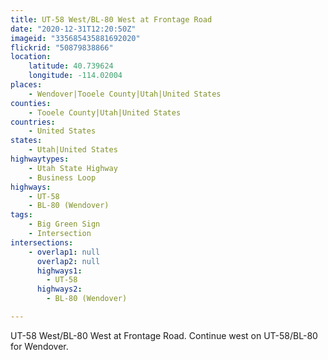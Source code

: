 ```yaml
---
title: UT-58 West/BL-80 West at Frontage Road
date: "2020-12-31T12:20:50Z"
imageid: "335685435881692020"
flickrid: "50879838866"
location:
    latitude: 40.739624
    longitude: -114.02004
places:
    - Wendover|Tooele County|Utah|United States
counties:
    - Tooele County|Utah|United States
countries:
    - United States
states:
    - Utah|United States
highwaytypes:
    - Utah State Highway
    - Business Loop
highways:
    - UT-58
    - BL-80 (Wendover)
tags:
    - Big Green Sign
    - Intersection
intersections:
    - overlap1: null
      overlap2: null
      highways1:
        - UT-58
      highways2:
        - BL-80 (Wendover)

---
```

UT-58 West/BL-80 West at Frontage Road.  Continue west on UT-58/BL-80 for Wendover.